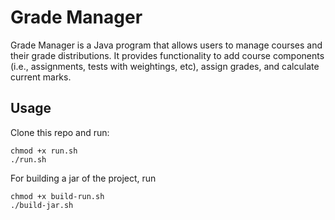 # Grade Manager

Grade Manager is a Java program that allows users to manage courses and their grade distributions. It provides functionality to add course components (i.e., assignments, tests with weightings, etc), assign grades, and calculate current marks.

## Usage

Clone this repo and run:

```
chmod +x run.sh
./run.sh
```

For building a jar of the project, run
```
chmod +x build-run.sh
./build-jar.sh
```